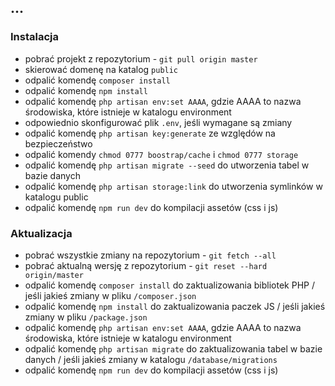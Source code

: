 ## ...

### Instalacja

* pobrać projekt z repozytorium - `git pull origin master`
* skierować domenę na katalog `public`
* odpalić komendę `composer install`
* odpalić komendę `npm install`
* odpalić komendę `php artisan env:set AAAA`, gdzie AAAA to nazwa środowiska, które istnieje w katalogu environment
* odpowiednio skonfigurować plik `.env`, jeśli wymagane są zmiany
* odpalić komendę `php artisan key:generate` ze względów na bezpieczeństwo
* odpalić komendy `chmod 0777 boostrap/cache` i `chmod 0777 storage`
* odpalić komendę `php artisan migrate --seed` do utworzenia tabel w bazie danych
* odpalić komendę `php artisan storage:link` do utworzenia symlinków w katalogu public
* odpalić komendę `npm run dev` do kompilacji assetów (css i js)

### Aktualizacja

* pobrać wszystkie zmiany na repozytorium - `git fetch --all`
* pobrać aktualną wersję z repozytorium - `git reset --hard origin/master`
* odpalić komendę `composer install` do zaktualizowania bibliotek PHP / jeśli jakieś zmiany w pliku `/composer.json`
* odpalić komendę `npm install` do zaktualizowania paczek JS / jeśli jakieś zmiany w pliku `/package.json`
* odpalić komendę `php artisan env:set AAAA`, gdzie AAAA to nazwa środowiska, które istnieje w katalogu environment
* odpalić komendę `php artisan migrate` do zaktualizowania tabel w bazie danych / jeśli jakieś zmiany w katalogu `/database/migrations`
* odpalić komendę `npm run dev` do kompilacji assetów (css i js)
